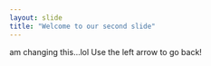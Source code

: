 ```yaml
---
layout: slide
title: "Welcome to our second slide"
---
```

am changing this...lol
Use the left arrow to go back!
